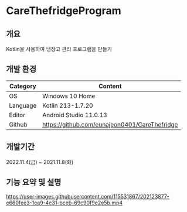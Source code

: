 # CareThefridgeProgram
## 개요
Kotlin을 사용하여 냉장고 관리 프로그램을 만들기

## 개발 환경
| Category | Content |
| --- | --- |
| OS | Windows 10 Home |
| Language | Kotlin 213-1.7.20 |
| Editor | Android Studio 11.0.13 |
| Github | https://github.com/eunajeon0401/CareThefridge |
## 개발기간
2022.11.4(금) ~ 2021.11.8(화)
## 기능 요약 및 설명

https://user-images.githubusercontent.com/115531867/202123877-e660fee3-1ea9-4e31-bceb-69c90f9e2e5b.mp4


